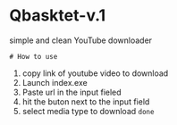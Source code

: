 # Qbasktet-v.1
simple and clean YouTube downloader 

`# How to use`
1. copy link of youtube video to download
2. Launch index.exe
3. Paste url in the input fieled
4. hit the buton next to the input field
5. select media type to download 
`done`
